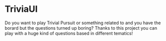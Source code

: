 # TriviaUI

Do you want to play Trivial Pursuit or something related to and you have the borard but the questions turned up boring? Thanks to this project you can play with a huge kind of questions based in different tematics!
